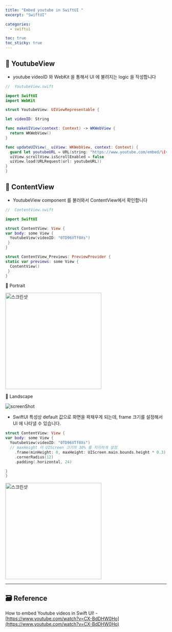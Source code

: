 ```yaml
---
title: "Embed youtube in SwiftUI "
excerpt: "SwiftUI"

categories:
  - swiftui

toc: true
toc_sticky: true
---
```


## 🔷 YoutubeView

- youtube videoID 와 WebKit 을 통해서 UI 에 불려지는 logic 을 작성합니다

```swift
//  YoutubeView.swift

import SwiftUI
import WebKit

struct YoutubeView: UIViewRepresentable {

let videoID: String

func makeUIView(context: Context) -> WKWebView {
  return WKWebView()
}

func updateUIView(_ uiView: WKWebView, context: Context) {
  guard let youtubeURL = URL(string: "https://www.youtube.com/embed/\(videoID)") else { return }
  uiView.scrollView.isScrollEnabled = false
  uiView.load(URLRequest(url: youtubeURL))
}
}
```

## 🔷 ContentView

- YoutubeView component 를 불러와서 ContentView에서 확인합니다

```swift
//  ContentView.swift

import SwiftUI

struct ContentView: View {
var body: some View {
  YoutubeView(videoID: "0TD96VTf0Xs")
 }
}

struct ContentView_Previews: PreviewProvider {
static var previews: some View {
  ContentView()
 }
}
```

📌 Portrait

<img height="300" alt="스크린샷" src="https://user-images.githubusercontent.com/28912774/149240665-e3f963ff-59e0-4b1a-8efc-016fd66800f2.gif">

📌 Landscape

![screenShot](https://user-images.githubusercontent.com/28912774/149240974-83cda3fd-765a-4dfd-8e92-a1298cedfb22.gif)

- SwiftUI 특성상 default 값으로 화면을 꽉채우게 되는데, frame 크기를 설정해서 UI 에 나타낼 수 있습니다.

```swift
struct ContentView: View {
var body: some View {
  YoutubeView(videoID: "0TD96VTf0Xs")
  // maxHeight 이 UIScreen 크기의 30% 를 차지하게 설정
    .frame(minHeight: 0, maxHeight: UIScreen.main.bounds.height * 0.3)
    .cornerRadius(12)
    .padding(.horizontal, 24)

}
}
```

<img height="300" alt="스크린샷" src="https://user-images.githubusercontent.com/28912774/149241381-18da52b5-92f5-4b0b-a820-c82197d4d9d3.gif">

---

<!-- <img height="300" alt="스크린샷" src=""> -->

<!-- 🔶 🔷 📌 🔑 👉 -->

## 🗃 Reference

How to embed Youtube videos in Swift UI! - [https://www.youtube.com/watch?v=CX-BdDHW0Ho](https://www.youtube.com/watch?v=CX-BdDHW0Ho)

<!-- 스윗한 SwiftUI - [https://book.jacobko.info/#/book/1190014815](https://book.jacobko.info/#/book/1190014815) -->
